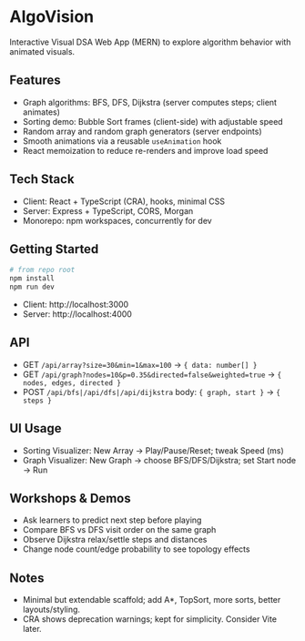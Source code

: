 # AlgoVision

Interactive Visual DSA Web App (MERN) to explore algorithm behavior with animated visuals.

## Features
- Graph algorithms: BFS, DFS, Dijkstra (server computes steps; client animates)
- Sorting demo: Bubble Sort frames (client-side) with adjustable speed
- Random array and random graph generators (server endpoints)
- Smooth animations via a reusable `useAnimation` hook
- React memoization to reduce re-renders and improve load speed

## Tech Stack
- Client: React + TypeScript (CRA), hooks, minimal CSS
- Server: Express + TypeScript, CORS, Morgan
- Monorepo: npm workspaces, concurrently for dev

## Getting Started
```bash
# from repo root
npm install
npm run dev
```
- Client: http://localhost:3000
- Server: http://localhost:4000

## API
- GET `/api/array?size=30&min=1&max=100` → `{ data: number[] }`
- GET `/api/graph?nodes=10&p=0.35&directed=false&weighted=true` → `{ nodes, edges, directed }`
- POST `/api/bfs|/api/dfs|/api/dijkstra` body: `{ graph, start }` → `{ steps }`

## UI Usage
- Sorting Visualizer: New Array → Play/Pause/Reset; tweak Speed (ms)
- Graph Visualizer: New Graph → choose BFS/DFS/Dijkstra; set Start node → Run

## Workshops & Demos
- Ask learners to predict next step before playing
- Compare BFS vs DFS visit order on the same graph
- Observe Dijkstra relax/settle steps and distances
- Change node count/edge probability to see topology effects

## Notes
- Minimal but extendable scaffold; add A*, TopSort, more sorts, better layouts/styling.
- CRA shows deprecation warnings; kept for simplicity. Consider Vite later.
